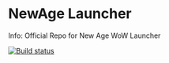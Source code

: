 NewAge Launcher
============
Info:
Official Repo for New Age WoW Launcher


[![Build status](https://ci.appveyor.com/api/projects/status/sdhga6480qniubd6?svg=true)](https://ci.appveyor.com/project/CDAGaming/newage-launcher-public)
